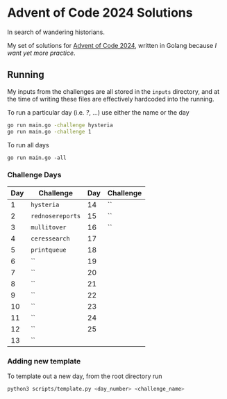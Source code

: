 # Advent of Code 2024 Solutions

In search of wandering historians.

My set of solutions for [Advent of Code 2024](https://adventofcode.com/2024), written in Golang because _I want yet more practice_.

## Running

My inputs from the challenges are all stored in the `inputs` directory, and at the time of writing these files are effectively hardcoded into the running.

To run a particular day (i.e. _?_, ...) use either the name or the day
```sh
go run main.go -challenge hysteria
go run main.go -challenge 1
```

To run all days
```
go run main.go -all
```

### Challenge Days

Day | Challenge |Day | Challenge
----|-----------|----|----------
1 | `hysteria` | 14 | ``
2 | `rednosereports` | 15 | ``
3 | `mullitover` | 16 | ``
4 | `ceressearch` | 17 | ` `
5 | `printqueue` | 18 | ` `
6 | `` | 19 | ` `
7 | `` | 20 | ` `
8 | `` | 21 | ` `
9 | `` | 22 | ` `
10 | `` | 23 | ` `
11 | `` | 24 | ` `
12 | `` | 25 | ` `
13 | ``

### Adding new template

To template out a new day, from the root directory run
```sh
python3 scripts/template.py <day_number> <challenge_name>
```
